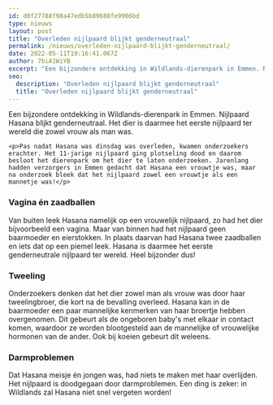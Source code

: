 ```yaml
---
id: d0f27788f98a47edb5b89688fe9906bd
type: nieuws
layout: post
title: "Overleden nijlpaard blijkt genderneutraal"
permalink: /nieuws/overleden-nijlpaard-blijkt-genderneutraal/
date: 2022-05-11T19:16:41.067Z
author: 7biA1WiYB
excerpt: "Een bijzondere ontdekking in Wildlands-dierenpark in Emmen. Nijlpaard Hasana blijkt genderneutraal. Het dier is daarmee het eerste nijlpaard ter wereld die zowel vrouw als man was.  "
seo:
  description: "Overleden nijlpaard blijkt genderneutraal"
  title: "Overleden nijlpaard blijkt genderneutraal"
---
```

Een bijzondere ontdekking in Wildlands-dierenpark in Emmen. Nijlpaard Hasana blijkt genderneutraal. Het dier is daarmee het eerste nijlpaard ter wereld die zowel vrouw als man was.  

    <p>Pas nadat Hasana was dinsdag was overleden, kwamen onderzoekers erachter. Het 11-jarige nijlpaard ging plotseling dood en daarom besloot het dierenpark om het dier te laten onderzoeken. Jarenlang hadden verzorgers in Emmen gedacht dat Hasana een vrouwtje was, maar na onderzoek bleek dat het nijlpaard zowel een vrouwtje als een mannetje was!</p>
<h3>Vagina én zaadballen</h3>
<p>Van buiten leek Hasana namelijk op een vrouwelijk nijlpaard, zo had het dier bijvoorbeeld een vagina. Maar van binnen had het nijlpaard geen baarmoeder en eierstokken. In plaats daarvan had Hasana twee zaadballen en iets dat op een piemel leek. Hasana is daarmee het eerste genderneutrale nijlpaard ter wereld. Heel bijzonder dus!</p>
<h3>Tweeling</h3>
<p>Onderzoekers denken dat het dier zowel man als vrouw was door haar tweelingbroer, die kort na de bevalling overleed. Hasana kan in de baarmoeder een paar mannelijke kenmerken van haar broertje hebben overgenomen. Dit gebeurt als de ongeboren baby's met elkaar in contact komen, waardoor ze worden blootgesteld aan de mannelijke of vrouwelijke hormonen van de ander. Ook bij koeien gebeurt dit weleens.</p>
<h3>Darmproblemen</h3>
<p>Dat Hasana meisje én jongen was, had niets te maken met haar overlijden. Het nijlpaard is doodgegaan door darmproblemen. Een ding is zeker: in Wildlands zal Hasana niet snel vergeten worden!</p>  
